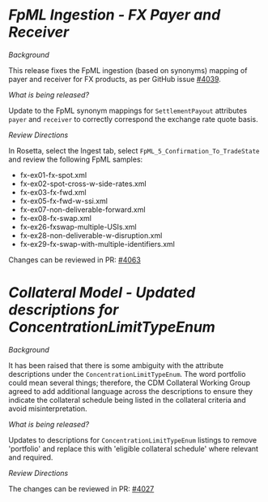 # *FpML Ingestion - FX Payer and Receiver*

_Background_

This release fixes the FpML ingestion (based on synonyms) mapping of payer and receiver for FX products, as per GitHub issue [#4039](https://github.com/finos/common-domain-model/issues/4039).

_What is being released?_

Update to the FpML synonym mappings for `SettlementPayout` attributes `payer` and `receiver` to correctly correspond the exchange rate quote basis.

_Review Directions_

In Rosetta, select the Ingest tab, select `FpML_5_Confirmation_To_TradeState` and review the following FpML samples:

- fx-ex01-fx-spot.xml
- fx-ex02-spot-cross-w-side-rates.xml
- fx-ex03-fx-fwd.xml
- fx-ex05-fx-fwd-w-ssi.xml
- fx-ex07-non-deliverable-forward.xml
- fx-ex08-fx-swap.xml
- fx-ex26-fxswap-multiple-USIs.xml
- fx-ex28-non-deliverable-w-disruption.xml
- fx-ex29-fx-swap-with-multiple-identifiers.xml

Changes can be reviewed in PR: [#4063](https://github.com/finos/common-domain-model/pull/4063)

# _Collateral Model - Updated descriptions for ConcentrationLimitTypeEnum_

_Background_

It has been raised that there is some ambiguity with the attribute descriptions under the `ConcentrationLimitTypeEnum`.
The word portfolio could mean several things; therefore, the CDM Collateral Working Group agreed to add additional language across the descriptions to ensure they indicate the collateral schedule being listed in the collateral criteria and avoid misinterpretation.

_What is being released?_

Updates to descriptions for `ConcentrationLimitTypeEnum` listings to remove 'portfolio' and replace this with 'eligible collateral schedule' where relevant and required.

_Review Directions_

The changes can be reviewed in PR: [#4027](https://github.com/finos/common-domain-model/pull/4027)
